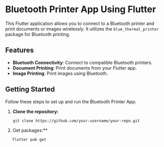 # Bluetooth Printer App Using Flutter

This Flutter application allows you to connect to a Bluetooth printer and print documents or images wirelessly. It utilizes the `blue_thermal_printer` package for Bluetooth printing.

## Features

- **Bluetooth Connectivity**: Connect to compatible Bluetooth printers.
- **Document Printing**: Print documents from your Flutter app.
- **Image Printing**: Print images using Bluetooth.

## Getting Started

Follow these steps to set up and run the Bluetooth Printer App:

1. **Clone the repository:**
   ```bash
   git clone https://github.com/your-username/your-repo.git

2. Get packages:**
  ```bash
     flutter pub get

